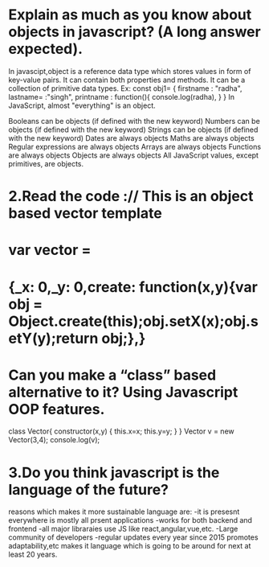# Explain as much as you know about objects in javascript? (A long answer expected).
In javascipt,object is a reference data type which stores values in form of key-value pairs.
It can contain both properties and methods.
It can be a collection of primitive data types.
Ex:
const obj1= {
    firstname : "radha",
    lastname= :"singh",
    printname : function(){
        console.log(radha),
    }
} 
In JavaScript, almost "everything" is an object.

Booleans can be objects (if defined with the new keyword)
Numbers can be objects (if defined with the new keyword)
Strings can be objects (if defined with the new keyword)
Dates are always objects
Maths are always objects
Regular expressions are always objects
Arrays are always objects
Functions are always objects
Objects are always objects
All JavaScript values, except primitives, are objects.


# 2.Read the code :// This is an object based vector template
# var vector = 
# {_x: 0,_y: 0,create: function(x,y){var obj = Object.create(this);obj.setX(x);obj.setY(y);return obj;},}
# Can you make a “class” based alternative to it? Using Javascript OOP features.

class Vector{
       constructor(x,y)
       {
           this.x=x;
           this.y=y;
       }
   }
   Vector v = new Vector(3,4);
   console.log(v);

# 3.Do you think javascript is the language of the future?
reasons which makes it more sustainable language are:
-it is presesnt everywhere is mostly all prsent applications
-works for both backend and frontend
-all major libraraies use JS like react,angular,vue,etc.
-Large community of developers
-regular updates every year since 2015 promotes adaptability,etc makes it language which is going to be around for next at least 20 years.
